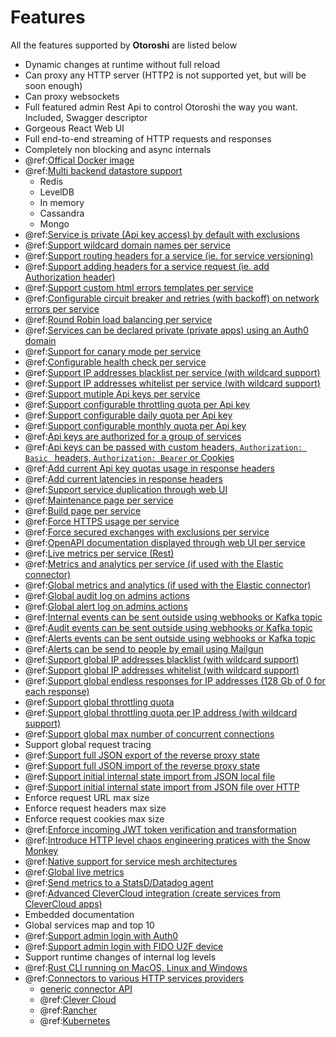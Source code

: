 # Features 

All the features supported by **Otoroshi** are listed below

* Dynamic changes at runtime without full reload 
* Can proxy any HTTP server (HTTP2 is not supported yet, but will be soon enough)
* Can proxy websockets
* Full featured admin Rest Api to control Otoroshi the way you want. Included, Swagger descriptor
* Gorgeous React Web UI
* Full end-to-end streaming of HTTP requests and responses
* Completely non blocking and async internals
* @ref:[Offical Docker image](./getotoroshi/fromdocker.md)
* @ref:[Multi backend datastore support](./firstrun/datastore.md)
    * Redis
    * LevelDB
    * In memory
    * Cassandra
    * Mongo
* @ref:[Service is private (Api key access) by default with exclusions](./usage/2-services.md)
* @ref:[Support wildcard domain names per service](./usage/2-services.md)
* @ref:[Support routing headers for a service (ie. for service versioning)](./usage/2-services.md#service-meta)
* @ref:[Support adding headers for a service request (ie. add Authorization header)](./usage/2-services.md#service-meta)
* @ref:[Support custom html errors templates per service](./usage/2-services.md#custom-error-templates)
* @ref:[Configurable circuit breaker and retries (with backoff) on network errors per service](./usage/2-services.md#service-circuit-breaker)
* @ref:[Round Robin load balancing per service](./usage/2-services.md#targets)
* @ref:[Services can be declared private (private apps) using an Auth0 domain](./usage/2-services.md#service-flags)
* @ref:[Support for canary mode per service](./usage/2-services.md#canary-mode)
* @ref:[Configurable health check per service](./usage/2-services.md#service-health-check)
* @ref:[Support IP addresses blacklist per service (with wildcard support)](./usage/2-services.md#service-settings)
* @ref:[Support IP addresses whitelist per service (with wildcard support)](./usage/2-services.md#service-settings)
* @ref:[Support mutiple Api keys per service](./usage/3-apikeys.md)
* @ref:[Support configurable throttling quota per Api key](./usage/3-apikeys.md#quotas)
* @ref:[Support configurable daily quota per Api key](./usage/3-apikeys.md#quotas)
* @ref:[Support configurable monthly quota per Api key](./usage/3-apikeys.md#quotas)
* @ref:[Api keys are authorized for a group of services](./usage/3-apikeys.md)
* @ref:[Api keys can be passed with custom headers, `Authorization: Basic ` headers, `Authorization: Bearer` or Cookies](./usage/3-apikeys.md)
* @ref:[Add current Api key quotas usage in response headers](./usage/3-apikeys.md#quotas)
* @ref:[Add current latencies in response headers](./usage/3-apikeys.md#quotas)
* @ref:[Support service duplication through web UI](./usage/2-services.md#service-flags)
* @ref:[Maintenance page per service](./usage/2-services.md#service-flags)
* @ref:[Build page per service](./usage/2-services.md#service-flags)
* @ref:[Force HTTPS usage per service](./usage/2-services.md#service-flags)
* @ref:[Force secured exchanges with exclusions per service](./usage/2-services.md#service-flags)
* @ref:[OpenAPI documentation displayed through web UI per service](./usage/2-services.md#service-settings)
* @ref:[Live metrics per service (Rest)](./usage/4-monitor.md#service-live-stats)
* @ref:[Metrics and analytics per service (if used with the Elastic connector)](./usage/4-monitor.md#service-analytics)
* @ref:[Global metrics and analytics (if used with the Elastic connector)](./usage/7-metrics.md)
* @ref:[Global audit log on admins actions](./usage/6-audit.md#audit-trail)
* @ref:[Global alert log on admins actions](./usage/6-audit.md#alerts)
* @ref:[Internal events can be sent outside using webhooks or Kafka topic](./setup/dangerzone.md#analytics-settings)
* @ref:[Audit events can be sent outside using webhooks or Kafka topic](./setup/dangerzone.md#analytics-settings)
* @ref:[Alerts events can be sent outside using webhooks or Kafka topic](./setup/dangerzone.md#analytics-settings)
* @ref:[Alerts can be send to people by email using Mailgun](./integrations/mailgun.md)
* @ref:[Support global IP addresses blacklist (with wildcard support)](./setup/dangerzone.md#whitelist-blacklist-settings)
* @ref:[Support global IP addresses whitelist (with wildcard support)](./setup/dangerzone.md#whitelist-blacklist-settings)
* @ref:[Support global endless responses for IP addresses (128 Gb of 0 for each response)](./setup/dangerzone.md#whitelist-blacklist-settings)
* @ref:[Support global throttling quota](./setup/dangerzone.md#global-throttling-settings)
* @ref:[Support global throttling quota per IP address (with wildcard support)](./setup/dangerzone.md#global-throttling-settings)
* @ref:[Support global max number of concurrent connections](./setup/dangerzone.md#commons-settings)
* Support global request tracing
* @ref:[Support full JSON export of the reverse proxy state](./usage/8-importsexports.md#full-export)
* @ref:[Support full JSON import of the reverse proxy state](./usage/8-importsexports.md#full-import)
* @ref:[Support initial internal state import from JSON local file](./firstrun/configfile.md#db-configuration)
* @ref:[Support initial internal state import from JSON file over HTTP](./firstrun/configfile.md#db-configuration)
* Enforce request URL max size
* Enforce request headers max size
* Enforce request cookies max size
* @ref:[Enforce incoming JWT token verification and transformation](./topics/jwt-verifications.md)
* @ref:[Introduce HTTP level chaos engineering pratices with the Snow Monkey](./topics/snow-monkey.md)
* @ref:[Native support for service mesh architectures](./topics/service-mesh.md)
* @ref:[Global live metrics](./setup/index.md#first-login)
* @ref:[Send metrics to a StatsD/Datadog agent](./integrations/statsd.md)
* @ref:[Advanced CleverCloud integration (create services from CleverCloud apps)](./integrations/clevercloud.md)
* Embedded documentation
* Global services map and top 10
* @ref:[Support admin login with Auth0](./integrations/auth0.md)
* @ref:[Support admin login with FIDO U2F device](./setup/admin.md#create-admin-user-with-u2f-device-login)
* Support runtime changes of internal log levels
* @ref:[Rust CLI running on MacOS, Linux and Windows](./cli.md)
* @ref:[Connectors to various HTTP services providers](./connectors/index.md)
    * [generic connector API](https://github.com/MAIF/otoroshi/tree/master/connectors/common)
    * @ref:[Clever Cloud](./connectors/clevercloud.md)
    * @ref:[Rancher](./connectors/rancher.md)
    * @ref:[Kubernetes](./connectors/kubernetes.md)
